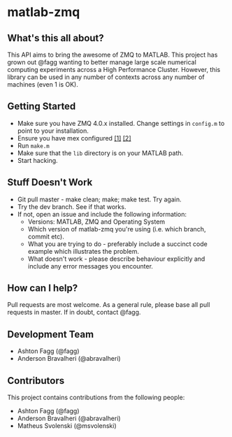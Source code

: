 matlab-zmq
==========

What's this all about?
----------------------

This API aims to bring the awesome of ZMQ to MATLAB. This project has grown out @fagg wanting to
better manage large scale numerical computing experiments across a High Performance Cluster. However,
this library can be used in any number of contexts across any number of machines (even 1 is OK).


Getting Started
---------------
+ Make sure you have ZMQ 4.0.x installed. Change settings in `config.m` to point to your installation.
+ Ensure you have mex configured [[1]](http://www.mathworks.com/help/matlab/matlab_external/what-you-need-to-build-mex-files.html) [[2]](http://www.mathworks.com/support/compilers/R2014b/index.html)
+ Run `make.m`
+ Make sure that the `lib` directory is on your MATLAB path.
+ Start hacking.

Stuff Doesn't Work
------------------

- Git pull master - make clean; make; make test. Try again.
- Try the dev branch. See if that works.
- If not, open an issue and include the following information:
  - Versions: MATLAB, ZMQ and Operating System
  - Which version of matlab-zmq you're using (i.e. which branch, commit etc).
  - What you are trying to do - preferably include a succinct code example which illustrates the problem.
  - What doesn't work - please describe behaviour explicitly and include any error messages you encounter.

How can I help?
-----------

Pull requests are most welcome. As a general rule, please base all pull requests in master. If in doubt, contact @fagg.

Development Team
-----------------------

- Ashton Fagg (@fagg)
- Anderson Bravalheri (@abravalheri)

Contributors
------------

This project contains contributions from the following people: 

- Ashton Fagg (@fagg)
- Anderson Bravalheri (@abravalheri)
- Matheus Svolenski (@msvolenski)

